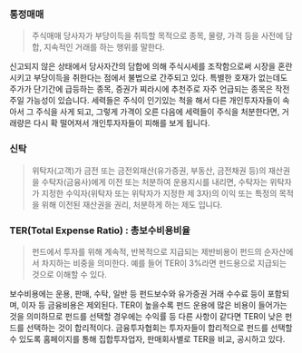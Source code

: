 ### 통정매매

> 주식매매 당사자가 부당이득을 취득할 목적으로 종목, 물량, 가격 등을 사전에 담합, 지속적인 거래를 하는 행위를 말한다.

신고되지 않은 상태에서 당사자간의 담합에 의해 주식시세를 조작함으로써 시장을 혼란시키고 부당이득을 취한다는 점에서 불법으로 간주되고 있다. 특별한 호재가 없는데도 주가가 단기간에 급등하는 종목, 증권가 찌라시에 추천주로 자주 언급되는 종목은 작전주일 가능성이 있습니다. 세력들은 주식이 인기있는 척을 해서 다른 개인투자자들이 속아서 그 주식을 사게 되고, 그렇게 가격이 오른 다음에 세력들이 주식을 처분한다면, 거래량은 다시 확 떨어져서 개인투자자들이 피해를 보게 됩니다.



### 신탁

> 위탁자(고객)가 금전 또는 금전외재산(유가증권, 부동산, 금전채권 등)의 재산권을 수탁자(금융사)에게 이전 또는 처분하여 운용지시를 내리면, 수탁자는 위탁자가 지정한 수익자(위탁자 또는 위탁자가 지정한 제 3자)의 이익 또는 특정의 목적을 위해 이전된 재산권을 권리, 처분하게 하는 제도 입니다.

 

### TER(Total Expense Ratio) : 총보수비용비율

> 펀드에서 투자를 위해 계속적, 반복적으로 지급되는 제반비용이 펀드의 순자산에서 차지하는 비중을 의미한다. 예를 들어 TER이 3%라면 펀드용으로 지급되는 것으로 이해할 수 있다.

보수비용에는 운용, 판매, 수탁, 일반 등 펀드보수와 유가증권 거래 수수료 등이 포함되며, 이자 등 금융비용은 제외된다. TER이 높을수록 펀드 운용에 많은 비용이 들어가는 것을 의미하므로 펀드를 선택할 경우에는 수익률 등 다른 사항이 같다면 TER이 낮은 펀드를 선택하는 것이 합리적이다. 금융투자협회는 투자자들이 합리적으로 펀드를 선택할 수 있도록 홈페이지를 통해 집합투자업자, 판매회사별로 TER을 비교, 공시하고 있다.
